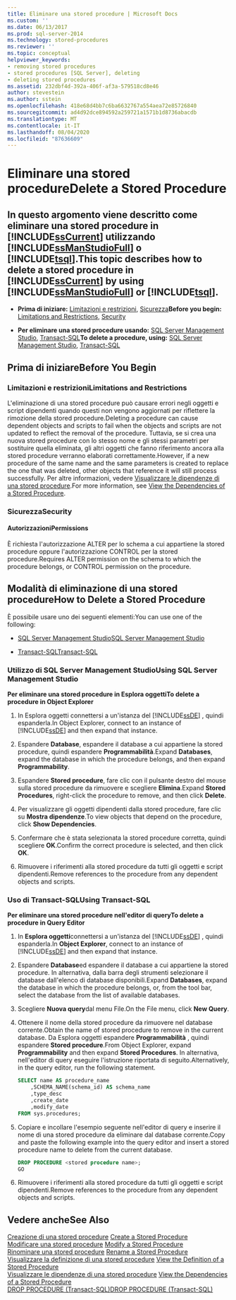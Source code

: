```yaml
---
title: Eliminare una stored procedure | Microsoft Docs
ms.custom: ''
ms.date: 06/13/2017
ms.prod: sql-server-2014
ms.technology: stored-procedures
ms.reviewer: ''
ms.topic: conceptual
helpviewer_keywords:
- removing stored procedures
- stored procedures [SQL Server], deleting
- deleting stored procedures
ms.assetid: 232dbf4d-392a-406f-af3a-579518cd8e46
author: stevestein
ms.author: sstein
ms.openlocfilehash: 418e68d4bb7c6ba6632767a554aea72e85726840
ms.sourcegitcommit: ad4d92dce894592a259721a1571b1d8736abacdb
ms.translationtype: MT
ms.contentlocale: it-IT
ms.lasthandoff: 08/04/2020
ms.locfileid: "87636609"
---
```

# <a name="delete-a-stored-procedure"></a><span data-ttu-id="08be2-102">Eliminare una stored procedure</span><span class="sxs-lookup"><span data-stu-id="08be2-102">Delete a Stored Procedure</span></span>
    
##  <a name="this-topic-describes-how-to-delete-a-stored-procedure-in-sscurrent-by-using-ssmanstudiofull-or-tsql"></a><a name="Top"></a> <span data-ttu-id="08be2-103">In questo argomento viene descritto come eliminare una stored procedure in [!INCLUDE[ssCurrent](../../includes/sscurrent-md.md)] utilizzando [!INCLUDE[ssManStudioFull](../../includes/ssmanstudiofull-md.md)] o [!INCLUDE[tsql](../../includes/tsql-md.md)].</span><span class="sxs-lookup"><span data-stu-id="08be2-103">This topic describes how to delete a stored procedure in [!INCLUDE[ssCurrent](../../includes/sscurrent-md.md)] by using [!INCLUDE[ssManStudioFull](../../includes/ssmanstudiofull-md.md)] or [!INCLUDE[tsql](../../includes/tsql-md.md)].</span></span>  
  
-   <span data-ttu-id="08be2-104">**Prima di iniziare:**  [Limitazioni e restrizioni](#Restrictions), [Sicurezza](#Security)</span><span class="sxs-lookup"><span data-stu-id="08be2-104">**Before you begin:**  [Limitations and Restrictions](#Restrictions), [Security](#Security)</span></span>  
  
-   <span data-ttu-id="08be2-105">**Per eliminare una stored procedure usando:**  [SQL Server Management Studio](#SSMSProcedure), [Transact-SQL](#TsqlProcedure)</span><span class="sxs-lookup"><span data-stu-id="08be2-105">**To delete a procedure, using:**  [SQL Server Management Studio](#SSMSProcedure), [Transact-SQL](#TsqlProcedure)</span></span>  
  
##  <a name="before-you-begin"></a><a name="BeforeYouBegin"></a> <span data-ttu-id="08be2-106">Prima di iniziare</span><span class="sxs-lookup"><span data-stu-id="08be2-106">Before You Begin</span></span>  
  
###  <a name="limitations-and-restrictions"></a><a name="Restrictions"></a> <span data-ttu-id="08be2-107">Limitazioni e restrizioni</span><span class="sxs-lookup"><span data-stu-id="08be2-107">Limitations and Restrictions</span></span>  
 <span data-ttu-id="08be2-108">L'eliminazione di una stored procedure può causare errori negli oggetti e script dipendenti quando questi non vengono aggiornati per riflettere la rimozione della stored procedure.</span><span class="sxs-lookup"><span data-stu-id="08be2-108">Deleting a procedure can cause dependent objects and scripts to fail when the objects and scripts are not updated to reflect the removal of the procedure.</span></span> <span data-ttu-id="08be2-109">Tuttavia, se si crea una nuova stored procedure con lo stesso nome e gli stessi parametri per sostituire quella eliminata, gli altri oggetti che fanno riferimento ancora alla stored procedure verranno elaborati correttamente.</span><span class="sxs-lookup"><span data-stu-id="08be2-109">However, if a new procedure of the same name and the same parameters is created to replace the one that was deleted, other objects that reference it will still process successfully.</span></span> <span data-ttu-id="08be2-110">Per altre informazioni, vedere [Visualizzare le dipendenze di una stored procedure](view-the-dependencies-of-a-stored-procedure.md).</span><span class="sxs-lookup"><span data-stu-id="08be2-110">For more information, see [View the Dependencies of a Stored Procedure](view-the-dependencies-of-a-stored-procedure.md).</span></span>  
  
###  <a name="security"></a><a name="Security"></a> <span data-ttu-id="08be2-111">Sicurezza</span><span class="sxs-lookup"><span data-stu-id="08be2-111">Security</span></span>  
  
####  <a name="permissions"></a><a name="Permissions"></a> <span data-ttu-id="08be2-112">Autorizzazioni</span><span class="sxs-lookup"><span data-stu-id="08be2-112">Permissions</span></span>  
 <span data-ttu-id="08be2-113">È richiesta l'autorizzazione ALTER per lo schema a cui appartiene la stored procedure oppure l'autorizzazione CONTROL per la stored procedure.</span><span class="sxs-lookup"><span data-stu-id="08be2-113">Requires ALTER permission on the schema to which the procedure belongs, or CONTROL permission on the procedure.</span></span>  
  
##  <a name="how-to-delete-a-stored-procedure"></a><a name="Procedures"></a> <span data-ttu-id="08be2-114">Modalità di eliminazione di una stored procedure</span><span class="sxs-lookup"><span data-stu-id="08be2-114">How to Delete a Stored Procedure</span></span>  
 <span data-ttu-id="08be2-115">È possibile usare uno dei seguenti elementi:</span><span class="sxs-lookup"><span data-stu-id="08be2-115">You can use one of the following:</span></span>  
  
-   [<span data-ttu-id="08be2-116">SQL Server Management Studio</span><span class="sxs-lookup"><span data-stu-id="08be2-116">SQL Server Management Studio</span></span>](#SSMSProcedure)  
  
-   [<span data-ttu-id="08be2-117">Transact-SQL</span><span class="sxs-lookup"><span data-stu-id="08be2-117">Transact-SQL</span></span>](#TsqlProcedure)  
  
###  <a name="using-sql-server-management-studio"></a><a name="SSMSProcedure"></a> <span data-ttu-id="08be2-118">Utilizzo di SQL Server Management Studio</span><span class="sxs-lookup"><span data-stu-id="08be2-118">Using SQL Server Management Studio</span></span>  
 <span data-ttu-id="08be2-119">**Per eliminare una stored procedure in Esplora oggetti**</span><span class="sxs-lookup"><span data-stu-id="08be2-119">**To delete a procedure in Object Explorer**</span></span>  
  
1.  <span data-ttu-id="08be2-120">In Esplora oggetti connettersi a un'istanza del [!INCLUDE[ssDE](../../includes/ssde-md.md)] , quindi espanderla.</span><span class="sxs-lookup"><span data-stu-id="08be2-120">In Object Explorer, connect to an instance of [!INCLUDE[ssDE](../../includes/ssde-md.md)] and then expand that instance.</span></span>  
  
2.  <span data-ttu-id="08be2-121">Espandere **Database**, espandere il database a cui appartiene la stored procedure, quindi espandere **Programmabilità**.</span><span class="sxs-lookup"><span data-stu-id="08be2-121">Expand **Databases**, expand the database in which the procedure belongs, and then expand **Programmability**.</span></span>  
  
3.  <span data-ttu-id="08be2-122">Espandere **Stored procedure**, fare clic con il pulsante destro del mouse sulla stored procedure da rimuovere e scegliere **Elimina**.</span><span class="sxs-lookup"><span data-stu-id="08be2-122">Expand **Stored Procedures**, right-click the procedure to remove, and then click **Delete**.</span></span>  
  
4.  <span data-ttu-id="08be2-123">Per visualizzare gli oggetti dipendenti dalla stored procedure, fare clic su **Mostra dipendenze**.</span><span class="sxs-lookup"><span data-stu-id="08be2-123">To view objects that depend on the procedure, click **Show Dependencies**.</span></span>  
  
5.  <span data-ttu-id="08be2-124">Confermare che è stata selezionata la stored procedure corretta, quindi scegliere **OK**.</span><span class="sxs-lookup"><span data-stu-id="08be2-124">Confirm the correct procedure is selected, and then click **OK**.</span></span>  
  
6.  <span data-ttu-id="08be2-125">Rimuovere i riferimenti alla stored procedure da tutti gli oggetti e script dipendenti.</span><span class="sxs-lookup"><span data-stu-id="08be2-125">Remove references to the procedure from any dependent objects and scripts.</span></span>  
  
###  <a name="using-transact-sql"></a><a name="TsqlProcedure"></a> <span data-ttu-id="08be2-126">Uso di Transact-SQL</span><span class="sxs-lookup"><span data-stu-id="08be2-126">Using Transact-SQL</span></span>  
 <span data-ttu-id="08be2-127">**Per eliminare una stored procedure nell'editor di query**</span><span class="sxs-lookup"><span data-stu-id="08be2-127">**To delete a procedure in Query Editor**</span></span>  
  
1.  <span data-ttu-id="08be2-128">In **Esplora oggetti**connettersi a un'istanza del [!INCLUDE[ssDE](../../includes/ssde-md.md)] , quindi espanderla.</span><span class="sxs-lookup"><span data-stu-id="08be2-128">In **Object Explorer**, connect to an instance of [!INCLUDE[ssDE](../../includes/ssde-md.md)] and then expand that instance.</span></span>  
  
2.  <span data-ttu-id="08be2-129">Espandere **Database**ed espandere il database a cui appartiene la stored procedure. In alternativa, dalla barra degli strumenti selezionare il database dall'elenco di database disponibili.</span><span class="sxs-lookup"><span data-stu-id="08be2-129">Expand **Databases**, expand the database in which the procedure belongs, or, from the tool bar, select the database from the list of available databases.</span></span>  
  
3.  <span data-ttu-id="08be2-130">Scegliere **Nuova query**dal menu File.</span><span class="sxs-lookup"><span data-stu-id="08be2-130">On the File menu, click **New Query**.</span></span>  
  
4.  <span data-ttu-id="08be2-131">Ottenere il nome della stored procedure da rimuovere nel database corrente.</span><span class="sxs-lookup"><span data-stu-id="08be2-131">Obtain the name of stored procedure to remove in the current database.</span></span> <span data-ttu-id="08be2-132">Da Esplora oggetti espandere **Programmabilità** , quindi espandere **Stored procedure**.</span><span class="sxs-lookup"><span data-stu-id="08be2-132">From Object Explorer, expand **Programmability** and then expand **Stored Procedures**.</span></span> <span data-ttu-id="08be2-133">In alternativa, nell'editor di query eseguire l'istruzione riportata di seguito.</span><span class="sxs-lookup"><span data-stu-id="08be2-133">Alternatively, in the query editor, run the following statement.</span></span>  
  
    ```sql  
    SELECT name AS procedure_name   
        ,SCHEMA_NAME(schema_id) AS schema_name  
        ,type_desc  
        ,create_date  
        ,modify_date  
    FROM sys.procedures;  
    ```  
  
5.  <span data-ttu-id="08be2-134">Copiare e incollare l'esempio seguente nell'editor di query e inserire il nome di una stored procedure da eliminare dal database corrente.</span><span class="sxs-lookup"><span data-stu-id="08be2-134">Copy and paste the following example into the query editor and insert a stored procedure name to delete from the current database.</span></span>  
  
    ```sql  
    DROP PROCEDURE <stored procedure name>;  
    GO  
    ```  
  
6.  <span data-ttu-id="08be2-135">Rimuovere i riferimenti alla stored procedure da tutti gli oggetti e script dipendenti.</span><span class="sxs-lookup"><span data-stu-id="08be2-135">Remove references to the procedure from any dependent objects and scripts.</span></span>  
  
## <a name="see-also"></a><span data-ttu-id="08be2-136">Vedere anche</span><span class="sxs-lookup"><span data-stu-id="08be2-136">See Also</span></span>  
 <span data-ttu-id="08be2-137">[Creazione di una stored procedure](create-a-stored-procedure.md) </span><span class="sxs-lookup"><span data-stu-id="08be2-137">[Create a Stored Procedure](create-a-stored-procedure.md) </span></span>  
 <span data-ttu-id="08be2-138">[Modificare una stored procedure](modify-a-stored-procedure.md) </span><span class="sxs-lookup"><span data-stu-id="08be2-138">[Modify a Stored Procedure](modify-a-stored-procedure.md) </span></span>  
 <span data-ttu-id="08be2-139">[Rinominare una stored procedure](rename-a-stored-procedure.md) </span><span class="sxs-lookup"><span data-stu-id="08be2-139">[Rename a Stored Procedure](rename-a-stored-procedure.md) </span></span>  
 <span data-ttu-id="08be2-140">[Visualizzare la definizione di una stored procedure](view-the-definition-of-a-stored-procedure.md) </span><span class="sxs-lookup"><span data-stu-id="08be2-140">[View the Definition of a Stored Procedure](view-the-definition-of-a-stored-procedure.md) </span></span>  
 <span data-ttu-id="08be2-141">[Visualizzare le dipendenze di una stored procedure](view-the-dependencies-of-a-stored-procedure.md) </span><span class="sxs-lookup"><span data-stu-id="08be2-141">[View the Dependencies of a Stored Procedure](view-the-dependencies-of-a-stored-procedure.md) </span></span>  
 [<span data-ttu-id="08be2-142">DROP PROCEDURE &#40;Transact-SQL&#41;</span><span class="sxs-lookup"><span data-stu-id="08be2-142">DROP PROCEDURE &#40;Transact-SQL&#41;</span></span>](/sql/t-sql/statements/drop-procedure-transact-sql)  
  
  
